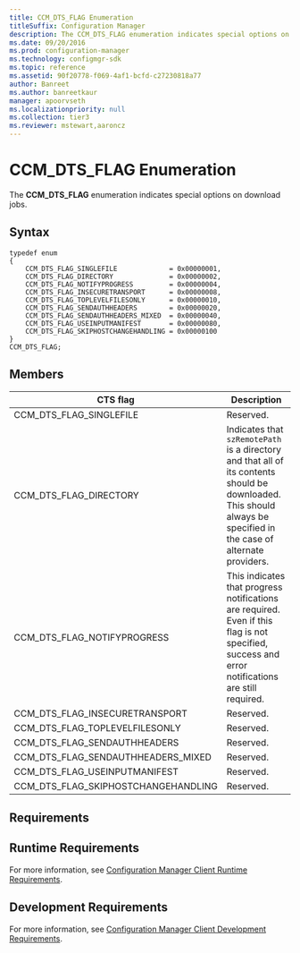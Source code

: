 ```yaml
---
title: CCM_DTS_FLAG Enumeration
titleSuffix: Configuration Manager
description: The CCM_DTS_FLAG enumeration indicates special options on download jobs.
ms.date: 09/20/2016
ms.prod: configuration-manager
ms.technology: configmgr-sdk
ms.topic: reference
ms.assetid: 90f20778-f069-4af1-bcfd-c27230818a77
author: Banreet
ms.author: banreetkaur
manager: apoorvseth
ms.localizationpriority: null
ms.collection: tier3
ms.reviewer: mstewart,aaroncz 
---
```

# CCM_DTS_FLAG Enumeration
The **CCM_DTS_FLAG** enumeration indicates special options on download jobs.  

## Syntax  

```  
typedef enum  
{  
    CCM_DTS_FLAG_SINGLEFILE             = 0x00000001,   
    CCM_DTS_FLAG_DIRECTORY              = 0x00000002,   
    CCM_DTS_FLAG_NOTIFYPROGRESS         = 0x00000004,   
    CCM_DTS_FLAG_INSECURETRANSPORT      = 0x00000008,   
    CCM_DTS_FLAG_TOPLEVELFILESONLY      = 0x00000010,   
    CCM_DTS_FLAG_SENDAUTHHEADERS        = 0x00000020,   
    CCM_DTS_FLAG_SENDAUTHHEADERS_MIXED  = 0x00000040,   
    CCM_DTS_FLAG_USEINPUTMANIFEST       = 0x00000080,   
    CCM_DTS_FLAG_SKIPHOSTCHANGEHANDLING = 0x00000100   
}  
CCM_DTS_FLAG;  

```  

## Members  

|CTS flag|Description|  
|-|-|  
|CCM_DTS_FLAG_SINGLEFILE|Reserved.|  
|CCM_DTS_FLAG_DIRECTORY|Indicates that `szRemotePath` is a directory and that all of its contents should be downloaded. This should always be specified in the case of alternate providers.|  
|CCM_DTS_FLAG_NOTIFYPROGRESS|This indicates that progress notifications are required. Even if this flag is not specified, success and error notifications are still required.|  
|CCM_DTS_FLAG_INSECURETRANSPORT|Reserved.|  
|CCM_DTS_FLAG_TOPLEVELFILESONLY|Reserved.|  
|CCM_DTS_FLAG_SENDAUTHHEADERS|Reserved.|  
|CCM_DTS_FLAG_SENDAUTHHEADERS_MIXED|Reserved.|  
|CCM_DTS_FLAG_USEINPUTMANIFEST|Reserved.|  
|CCM_DTS_FLAG_SKIPHOSTCHANGEHANDLING|Reserved.|  

## Requirements  

## Runtime Requirements  
 For more information, see [Configuration Manager Client Runtime Requirements](../../../../../develop/core/reqs/client-runtime-requirements.md).  

## Development Requirements  
 For more information, see [Configuration Manager Client Development Requirements](../../../../../develop/core/reqs/client-development-requirements.md).  
